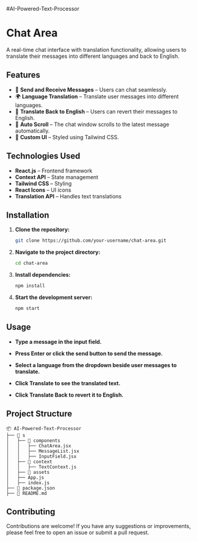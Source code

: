 #AI-Powered-Text-Processor

# Chat Area

A real-time chat interface with translation functionality, allowing users to translate their messages into different languages and back to English.

## Features

- 📩 **Send and Receive Messages** – Users can chat seamlessly.
- 🌍 **Language Translation** – Translate user messages into different languages.
- 🔄 **Translate Back to English** – Users can revert their messages to English.
- 📜 **Auto Scroll** – The chat window scrolls to the latest message automatically.
- 🎨 **Custom UI** – Styled using Tailwind CSS.

## Technologies Used

- **React.js** – Frontend framework
- **Context API** – State management
- **Tailwind CSS** – Styling
- **React Icons** – UI icons
- **Translation API** – Handles text translations

## Installation

1. **Clone the repository:**

   ```sh
   git clone https://github.com/your-username/chat-area.git
   ```

2. **Navigate to the project directory:**

   ```sh
   cd chat-area
   ```

3. **Install dependencies:**

   ```sh
   npm install
   ```

4. **Start the development server:**
   ```sh
   npm start
   ```

## Usage

- **Type a message in the input field.**

- **Press Enter or click the send button to send the message.**

- **Select a language from the dropdown beside user messages to translate.**

- **Click Translate to see the translated text.**

- **Click Translate Back to revert it to English.**

## Project Structure

```mathematics
📦 AI-Powered-Text-Processor
├── 📂 s
│   ├── 📂 components
│   │   ├── ChatArea.jsx
│   │   ├── MessageList.jsx
│   │   ├── InputField.jsx
│   ├── 📂 context
│   │   ├── TextContext.js
│   ├── 📂 assets
│   ├── App.js
│   ├── index.js
├── 📄 package.json
├── 📄 README.md
```

## Contributing

Contributions are welcome! If you have any suggestions or improvements, please feel free to open an issue or submit a pull request.
